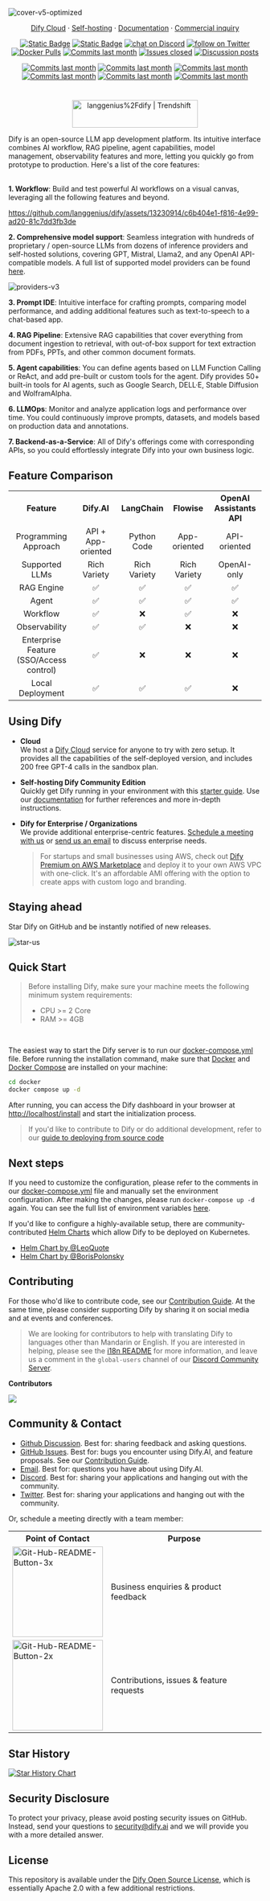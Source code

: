 ![cover-v5-optimized](https://github.com/langgenius/dify/assets/13230914/f9e19af5-61ba-4119-b926-d10c4c06ebab)

<p align="center">
  <a href="https://cloud.dify.ai">Dify Cloud</a> ·
  <a href="https://docs.dify.ai/getting-started/install-self-hosted">Self-hosting</a> ·
  <a href="https://docs.dify.ai">Documentation</a> ·
  <a href="https://cal.com/guchenhe/30min">Commercial inquiry</a>
</p>

<p align="center">
    <a href="https://dify.ai" target="_blank">
        <img alt="Static Badge" src="https://img.shields.io/badge/Product-F04438"></a>
    <a href="https://dify.ai/pricing" target="_blank">
        <img alt="Static Badge" src="https://img.shields.io/badge/free-pricing?logo=free&color=%20%23155EEF&label=pricing&labelColor=%20%23528bff"></a>
    <a href="https://discord.gg/FngNHpbcY7" target="_blank">
        <img src="https://img.shields.io/discord/1082486657678311454?logo=discord&labelColor=%20%235462eb&logoColor=%20%23f5f5f5&color=%20%235462eb"
            alt="chat on Discord"></a>
    <a href="https://twitter.com/intent/follow?screen_name=dify_ai" target="_blank">
        <img src="https://img.shields.io/twitter/follow/dify_ai?logo=X&color=%20%23f5f5f5"
            alt="follow on Twitter"></a>
    <a href="https://hub.docker.com/u/langgenius" target="_blank">
        <img alt="Docker Pulls" src="https://img.shields.io/docker/pulls/langgenius/dify-web?labelColor=%20%23FDB062&color=%20%23f79009"></a>
    <a href="https://github.com/langgenius/dify/graphs/commit-activity" target="_blank">
        <img alt="Commits last month" src="https://img.shields.io/github/commit-activity/m/langgenius/dify?labelColor=%20%2332b583&color=%20%2312b76a"></a>
    <a href="https://github.com/langgenius/dify/" target="_blank">
        <img alt="Issues closed" src="https://img.shields.io/github/issues-search?query=repo%3Alanggenius%2Fdify%20is%3Aclosed&label=issues%20closed&labelColor=%20%237d89b0&color=%20%235d6b98"></a>
    <a href="https://github.com/langgenius/dify/discussions/" target="_blank">
        <img alt="Discussion posts" src="https://img.shields.io/github/discussions/langgenius/dify?labelColor=%20%239b8afb&color=%20%237a5af8"></a>
</p>

<p align="center">
  <a href="./README.md"><img alt="Commits last month" src="https://img.shields.io/badge/English-d9d9d9"></a>
  <a href="./README_CN.md"><img alt="Commits last month" src="https://img.shields.io/badge/简体中文-d9d9d9"></a>
  <a href="./README_JA.md"><img alt="Commits last month" src="https://img.shields.io/badge/日本語-d9d9d9"></a>
  <a href="./README_ES.md"><img alt="Commits last month" src="https://img.shields.io/badge/Español-d9d9d9"></a>
  <a href="./README_KL.md"><img alt="Commits last month" src="https://img.shields.io/badge/Français-d9d9d9"></a>
  <a href="./README_FR.md"><img alt="Commits last month" src="https://img.shields.io/badge/Klingon-d9d9d9"></a>
</p>

#

<p align="center">
  <a href="https://trendshift.io/repositories/2152" target="_blank"><img src="https://trendshift.io/api/badge/repositories/2152" alt="langgenius%2Fdify | Trendshift" style="width: 250px; height: 55px;" width="250" height="55"/></a>
</p>
Dify is an open-source LLM app development platform. Its intuitive interface combines AI workflow, RAG pipeline, agent capabilities, model management, observability features and more, letting you quickly go from prototype to production. Here's a list of the core features:
</br> </br>

**1. Workflow**: 
  Build and test powerful AI workflows on a visual canvas, leveraging all the following features and beyond.

  https://github.com/langgenius/dify/assets/13230914/c6b404e1-f816-4e99-ad20-81c7dd3fb3de


**2. Comprehensive model support**: 
  Seamless integration with hundreds of proprietary / open-source LLMs from dozens of inference providers and self-hosted solutions, covering GPT, Mistral, Llama2, and any OpenAI API-compatible models. A full list of supported model providers can be found [here](https://docs.dify.ai/getting-started/readme/model-providers).

![providers-v3](https://github.com/langgenius/dify/assets/13230914/55fab860-d818-4c95-95a2-7ac39f6aea83)


**3. Prompt IDE**: 
  Intuitive interface for crafting prompts, comparing model performance, and adding additional features such as text-to-speech to a chat-based app. 

**4. RAG Pipeline**: 
  Extensive RAG capabilities that cover everything from document ingestion to retrieval, with out-of-box support for text extraction from PDFs, PPTs, and other common document formats.

**5. Agent capabilities**: 
  You can define agents based on LLM Function Calling or ReAct, and add pre-built or custom tools for the agent. Dify provides 50+ built-in tools for AI agents, such as Google Search, DELL·E, Stable Diffusion and WolframAlpha.

**6. LLMOps**: 
  Monitor and analyze application logs and performance over time. You could continuously improve prompts, datasets, and models based on production data and annotations.

**7. Backend-as-a-Service**: 
  All of Dify's offerings come with corresponding APIs, so you could effortlessly integrate Dify into your own business logic.


## Feature Comparison
<table style="width: 100%;">
  <tr>
    <th align="center">Feature</th>
    <th align="center">Dify.AI</th>
    <th align="center">LangChain</th>
    <th align="center">Flowise</th>
    <th align="center">OpenAI Assistants API</th>
  </tr>
  <tr>
    <td align="center">Programming Approach</td>
    <td align="center">API + App-oriented</td>
    <td align="center">Python Code</td>
    <td align="center">App-oriented</td>
    <td align="center">API-oriented</td>
  </tr>
  <tr>
    <td align="center">Supported LLMs</td>
    <td align="center">Rich Variety</td>
    <td align="center">Rich Variety</td>
    <td align="center">Rich Variety</td>
    <td align="center">OpenAI-only</td>
  </tr>
  <tr>
    <td align="center">RAG Engine</td>
    <td align="center">✅</td>
    <td align="center">✅</td>
    <td align="center">✅</td>
    <td align="center">✅</td>
  </tr>
  <tr>
    <td align="center">Agent</td>
    <td align="center">✅</td>
    <td align="center">✅</td>
    <td align="center">✅</td>
    <td align="center">✅</td>
  </tr>
  <tr>
    <td align="center">Workflow</td>
    <td align="center">✅</td>
    <td align="center">❌</td>
    <td align="center">✅</td>
    <td align="center">❌</td>
  </tr>
  <tr>
    <td align="center">Observability</td>
    <td align="center">✅</td>
    <td align="center">✅</td>
    <td align="center">❌</td>
    <td align="center">❌</td>
  </tr>
  <tr>
    <td align="center">Enterprise Feature (SSO/Access control)</td>
    <td align="center">✅</td>
    <td align="center">❌</td>
    <td align="center">❌</td>
    <td align="center">❌</td>
  </tr>
  <tr>
    <td align="center">Local Deployment</td>
    <td align="center">✅</td>
    <td align="center">✅</td>
    <td align="center">✅</td>
    <td align="center">❌</td>
  </tr>
</table>

## Using Dify

- **Cloud </br>**
We host a [Dify Cloud](https://dify.ai) service for anyone to try with zero setup. It provides all the capabilities of the self-deployed version, and includes 200 free GPT-4 calls in the sandbox plan.

- **Self-hosting Dify Community Edition</br>**
Quickly get Dify running in your environment with this [starter guide](#quick-start).
Use our [documentation](https://docs.dify.ai) for further references and more in-depth instructions.

- **Dify for Enterprise / Organizations</br>**
We provide additional enterprise-centric features. [Schedule a meeting with us](https://cal.com/guchenhe/30min) or [send us an email](mailto:business@dify.ai?subject=[GitHub]Business%20License%20Inquiry) to discuss enterprise needs. </br>
  > For startups and small businesses using AWS, check out [Dify Premium on AWS Marketplace](https://aws.amazon.com/marketplace/pp/prodview-t22mebxzwjhu6) and deploy it to your own AWS VPC with one-click. It's an affordable AMI offering with the option to create apps with custom logo and branding.


## Staying ahead

Star Dify on GitHub and be instantly notified of new releases.

![star-us](https://github.com/langgenius/dify/assets/13230914/b823edc1-6388-4e25-ad45-2f6b187adbb4)



## Quick Start
> Before installing Dify, make sure your machine meets the following minimum system requirements:
> 
>- CPU >= 2 Core
>- RAM >= 4GB

</br>

The easiest way to start the Dify server is to run our [docker-compose.yml](docker/docker-compose.yaml) file. Before running the installation command, make sure that [Docker](https://docs.docker.com/get-docker/) and [Docker Compose](https://docs.docker.com/compose/install/) are installed on your machine:

```bash
cd docker
docker compose up -d
```

After running, you can access the Dify dashboard in your browser at [http://localhost/install](http://localhost/install) and start the initialization process.

> If you'd like to contribute to Dify or do additional development, refer to our [guide to deploying from source code](https://docs.dify.ai/getting-started/install-self-hosted/local-source-code)

## Next steps

If you need to customize the configuration, please refer to the comments in our [docker-compose.yml](docker/docker-compose.yaml) file and manually set the environment configuration. After making the changes, please run `docker-compose up -d` again. You can see the full list of environment variables [here](https://docs.dify.ai/getting-started/install-self-hosted/environments).

If you'd like to configure a highly-available setup, there are community-contributed [Helm Charts](https://helm.sh/) which allow Dify to be deployed on Kubernetes.

- [Helm Chart by @LeoQuote](https://github.com/douban/charts/tree/master/charts/dify)
- [Helm Chart by @BorisPolonsky](https://github.com/BorisPolonsky/dify-helm)


## Contributing

For those who'd like to contribute code, see our [Contribution Guide](https://github.com/langgenius/dify/blob/main/CONTRIBUTING.md). 
At the same time, please consider supporting Dify by sharing it on social media and at events and conferences.


> We are looking for contributors to help with translating Dify to languages other than Mandarin or English. If you are interested in helping, please see the [i18n README](https://github.com/langgenius/dify/blob/main/web/i18n/README.md) for more information, and leave us a comment in the `global-users` channel of our [Discord Community Server](https://discord.gg/8Tpq4AcN9c).

**Contributors**

<a href="https://github.com/langgenius/dify/graphs/contributors">
  <img src="https://contrib.rocks/image?repo=langgenius/dify" />
</a>

## Community & Contact

* [Github Discussion](https://github.com/langgenius/dify/discussions). Best for: sharing feedback and asking questions.
* [GitHub Issues](https://github.com/langgenius/dify/issues). Best for: bugs you encounter using Dify.AI, and feature proposals. See our [Contribution Guide](https://github.com/langgenius/dify/blob/main/CONTRIBUTING.md).
* [Email](mailto:support@dify.ai?subject=[GitHub]Questions%20About%20Dify). Best for: questions you have about using Dify.AI.
* [Discord](https://discord.gg/FngNHpbcY7). Best for: sharing your applications and hanging out with the community.
* [Twitter](https://twitter.com/dify_ai). Best for: sharing your applications and hanging out with the community.

Or, schedule a meeting directly with a team member:

<table>
  <tr>
    <th>Point of Contact</th>
    <th>Purpose</th>
  </tr>
  <tr>
    <td><a href='https://cal.com/guchenhe/15min' target='_blank'><img class="schedule-button" src='https://github.com/langgenius/dify/assets/13230914/9ebcd111-1205-4d71-83d5-948d70b809f5' alt='Git-Hub-README-Button-3x' style="width: 180px; height: auto; object-fit: contain;"/></a></td>
    <td>Business enquiries & product feedback</td>
  </tr>
  <tr>
    <td><a href='https://cal.com/pinkbanana' target='_blank'><img class="schedule-button" src='https://github.com/langgenius/dify/assets/13230914/d1edd00a-d7e4-4513-be6c-e57038e143fd' alt='Git-Hub-README-Button-2x' style="width: 180px; height: auto; object-fit: contain;"/></a></td>
    <td>Contributions, issues & feature requests</td>
  </tr>
</table>

## Star History

[![Star History Chart](https://api.star-history.com/svg?repos=langgenius/dify&type=Date)](https://star-history.com/#langgenius/dify&Date)


## Security Disclosure

To protect your privacy, please avoid posting security issues on GitHub. Instead, send your questions to security@dify.ai and we will provide you with a more detailed answer.

## License

This repository is available under the [Dify Open Source License](LICENSE), which is essentially Apache 2.0 with a few additional restrictions.
